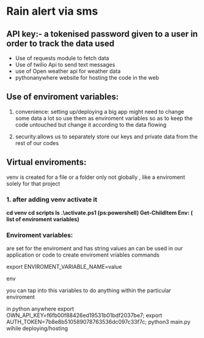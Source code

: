 # Rain alert via sms
## API key:- a tokenised password given to a user in order to track the data used 

* Use of requests module to fetch data
* Use of twilio Api to send text messages
* use of Open weather api for weather data
* pythonanywhere website for hosting the code in the web

## Use of enviroment variables:
1. convenience: setting up/deploying a big app might need to change some data a lot so use them as enviroment variables so as to keep the code untouched but change                 it according to the data flowing

2. security:allows us to separately store our keys and private data from the rest of our codes 

## Virtual enviroments:
venv is created for a file or a folder only not globally , like a enviroment solely for that project 

### 1. after adding venv activate it
 **cd venv
 cd scripts
 ls
 .\activate.ps1    (ps:powershell)
 Get-ChildItem Env:    ( list of enviroment variables)**

### Enviroment variables: 
are set for the enviroment and has string values an can be used in our application or code
to create enviroment vriables commands

export ENVIROMENT_VARIABLE_NAME=value

env

you can tap into this variables to do anything within the particular enviroment

in python anywhere
export OWN_API_KEY=f6fb00f88426ed19531b01bdf2037be7;
export AUTH_TOKEN=7b8e8b510589078763536dc097c33f7c;
python3 main.py wihile deploying/hosting


     

      
